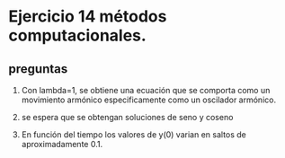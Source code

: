# Ejercicio 14 métodos computacionales.
## preguntas
1. Con lambda=1, se obtiene una ecuación que se comporta como un movimiento armónico especificamente como un oscilador armónico.

2. se espera que se obtengan soluciones de seno y coseno

4. En función del tiempo los valores de y(0) varian en saltos de aproximadamente 0.1. 
